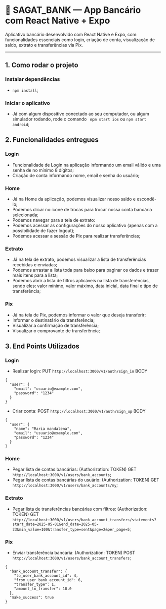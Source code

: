 # 🏦 SAGAT_BANK — App Bancário com React Native + Expo

Aplicativo bancário desenvolvido com React Native e Expo, com funcionalidades essenciais como login, criação de conta, visualização de saldo, extrato e transferências via Pix.

---

## 1. Como rodar o projeto

### Instalar dependências
- ``` npm install ```;

### Iniciar o aplicativo
- Já com algum dispositivo conectado ao seu computador, ou algum simulador rodando, rode o comando ``` npm start ios``` ou ``` npm start android ```;

## 2. Funcionalidades entregues

### Login
- Funcionalidade de Login na aplicação informando um email válido e uma senha de no mínimo 8 dígitos;
- Criação de conta informando nome, email e senha do usuário;

### Home
- Já na Home da aplicação, podemos visualizar nosso saldo e escondê-lo;
- Podemos clicar no ícone de trocas para trocar nossa conta bancária selecionada;
- Podemos navegar para a tela de extrato:
- Podemos acessar as configurações do nosso aplicativo (apenas com a possibilidade de fazer logout);
- Podemos acessar a sessão de Pix para realizar transferências;

### Extrato
- Já na tela de extrato, podemos visualizar a lista de transferências recebidas e enviadas;
- Podemos arrastar a lista toda para baixo para paginar os dados e trazer mais itens para a lista;
- Podemos abrir a lista de filtros aplicáveis na lista de transferências, sendo eles: valor mínimo, valor máximo, data inicial, data final e tipo de transferência;

### Pix
- Já na tela de Pix, podemos informar o valor que deseja transferir;
- Informar o destinatário da transferência;
- Visualizar a confirmação de transferência;
- Visualizar o comprovante de transferência;

## 3. End Points Utilizados

### Login
- Realizar login: PUT ``` http://localhost:3000/v1/auth/sign_in ```
BODY
```` 
{
  "user": {
    "email": "usuario@example.com",
    "password": "1234"
  }
}
````
- Criar conta: POST ``` http://localhost:3000/v1/auth/sign_up ```
  BODY
```` 
{
  "user": {
    "name": "Maria mandalena",
    "email": "usuario@example.com",
    "password": "1234"
  }
}
````

### Home
- Pegar lista de contas bancárias: (Authorization: TOKEN) GET ``` http://localhost:3000/v1/users/bank_accounts ```;
- Pegar lista de contas bancárias do usuário: (Authorization: TOKEN) GET ``` http://localhost:3000/v1/users/bank_accounts/my ```;

### Extrato
- Pegar lista de transferências bancárias com filtros: (Authorization: TOKEN) GET ``` http://localhost:3000/v1/users/bank_account_transfers/statements?start_date=2025-05-01&end_date=2025-05-23&min_value=100&transfer_type=sent&page=2&per_page=5 ```;

### Pix
- Enviar transferência bancária: (Authorization: TOKEN) POST ``` http://localhost:3000/v1/users/bank_account_transfers ```;
````
{
  "bank_account_transfer": {
    "to_user_bank_account_id": 4,
    "from_user_bank_account_id": 6,
    "transfer_type": 1,
    "amount_to_transfer": 10.0
  },
  "make_success": true
}
````

  



  

